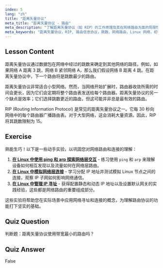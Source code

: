 ```yaml
---
index: 5
lang: "zh"
title: "距离矢量协议"
meta_title: "距离矢量协议 - 路由"
meta_description: "了解距离矢量协议（如 RIP）的工作原理及其在网络路由方面的局限性。理解跳数和网络效率。"
meta_keywords: "距离矢量协议，RIP, 路由信息协议，跳数，网络路由，Linux 网络，初学者指南，教程"
---
```


## Lesson Content

距离矢量协议通过数据包在网络中经过的跳数来确定到其他网络的路径。例如，如果网络 A 距离 3 跳，网络 B 紧邻网络 A，那么我们假设网络 B 距离 4 跳。在距离矢量协议中，下一个路由将是跳数最少的路由。

距离矢量协议非常适合小型网络。然而，当网络开始扩展时，路由器收敛所需的时间会更长，因为它们会定期将整个路由表发送给每个路由器。距离矢量协议的另一个缺点是效率；它们选择跳数更近的路由，但这可能并非总是最有效的路由。

RIP (Routing Information Protocol) 是常见的距离矢量协议之一。它每 30 秒向网络中的每个路由器广播路由表。对于大型网络，这会消耗大量资源。因此，RIP 将其跳数限制为 15。

## Exercise

熟能生巧！以下是一些动手实验，以巩固您对网络路由和连接的理解：

1. **[在 Linux 中使用 ping 和 arp 探索网络层交互](https://labex.io/zh/labs/linux-explore-network-layer-interaction-with-ping-and-arp-in-linux-592746)** - 练习使用 `ping` 和 `arp` 来理解设备如何相互发现以及流量如何在网络层路由。
2. **[在 Linux 中模拟网络层连接](https://labex.io/zh/labs/linux-simulate-network-layer-connectivity-in-linux-592752)** - 学习分配 IP 地址并测试模拟 Linux 节点之间的连接，观察 IP 子网如何影响网络通信。
3. **[在 Linux 中管理 IP 寻址](https://labex.io/zh/labs/linux-manage-ip-addressing-in-linux-592736)** - 获得配置静态和动态 IP 地址以及设置默认网关的实践经验，这些都是网络路由的重要组成部分。

这些实验将帮助您在实际场景中应用网络寻址和连接的概念，为理解路由协议的功能打下坚实的基础。

## Quiz Question

判断题：距离矢量协议使用带宽最小的路由吗？

## Quiz Answer

False
